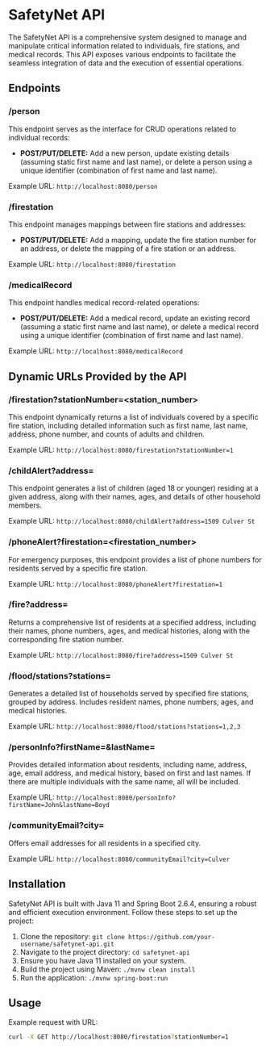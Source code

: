 # SafetyNet API

The SafetyNet API is a comprehensive system designed to manage and manipulate critical information related to individuals, fire stations, and medical records. This API exposes various endpoints to facilitate the seamless integration of data and the execution of essential operations.

## Endpoints

### /person

This endpoint serves as the interface for CRUD operations related to individual records:

- **POST/PUT/DELETE:** Add a new person, update existing details (assuming static first name and last name), or delete a person using a unique identifier (combination of first name and last name).

Example URL: `http://localhost:8080/person`

### /firestation

This endpoint manages mappings between fire stations and addresses:

- **POST/PUT/DELETE:** Add a mapping, update the fire station number for an address, or delete the mapping of a fire station or an address.

Example URL: `http://localhost:8080/firestation`

### /medicalRecord

This endpoint handles medical record-related operations:

- **POST/PUT/DELETE:** Add a medical record, update an existing record (assuming a static first name and last name), or delete a medical record using a unique identifier (combination of first name and last name).

Example URL: `http://localhost:8080/medicalRecord`

## Dynamic URLs Provided by the API

### /firestation?stationNumber=<station_number>

This endpoint dynamically returns a list of individuals covered by a specific fire station, including detailed information such as first name, last name, address, phone number, and counts of adults and children.

Example URL: `http://localhost:8080/firestation?stationNumber=1`

### /childAlert?address=<address>

This endpoint generates a list of children (aged 18 or younger) residing at a given address, along with their names, ages, and details of other household members.

Example URL: `http://localhost:8080/childAlert?address=1509 Culver St`

### /phoneAlert?firestation=<firestation_number>

For emergency purposes, this endpoint provides a list of phone numbers for residents served by a specific fire station.

Example URL: `http://localhost:8080/phoneAlert?firestation=1`

### /fire?address=<address>

Returns a comprehensive list of residents at a specified address, including their names, phone numbers, ages, and medical histories, along with the corresponding fire station number.

Example URL: `http://localhost:8080/fire?address=1509 Culver St`

### /flood/stations?stations=<a list of station_numbers>

Generates a detailed list of households served by specified fire stations, grouped by address. Includes resident names, phone numbers, ages, and medical histories.

Example URL: `http://localhost:8080/flood/stations?stations=1,2,3`

### /personInfo?firstName=<firstName>&lastName=<lastName>

Provides detailed information about residents, including name, address, age, email address, and medical history, based on first and last names. If there are multiple individuals with the same name, all will be included.

Example URL: `http://localhost:8080/personInfo?firstName=John&lastName=Boyd`

### /communityEmail?city=<city>

Offers email addresses for all residents in a specified city.

Example URL: `http://localhost:8080/communityEmail?city=Culver`

## Installation

SafetyNet API is built with Java 11 and Spring Boot 2.6.4, ensuring a robust and efficient execution environment. Follow these steps to set up the project:

1. Clone the repository: `git clone https://github.com/your-username/safetynet-api.git`
2. Navigate to the project directory: `cd safetynet-api`
3. Ensure you have Java 11 installed on your system.
4. Build the project using Maven: `./mvnw clean install`
5. Run the application: `./mvnw spring-boot:run`

## Usage

Example request with URL:

```bash
curl -X GET http://localhost:8080/firestation?stationNumber=1